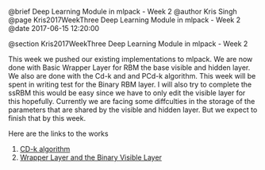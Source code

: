 @brief Deep Learning Module in mlpack - Week 2
@author Kris Singh
@page Kris2017WeekThree Deep Learning Module in mlpack - Week 2
@date 2017-06-15 12:20:00

@section Kris2017WeekThree Deep Learning Module in mlpack - Week 2

This week we pushed our existing implementations to mlpack. We are now done with Basic Wrapper Layer for RBM the base visible and hidden layer. We also are done with the Cd-k and and PCd-k algorithm. This week will be spent in writing test for the Binary RBM layer. I will also try to complete the ssRBM this would be easy since we have to only edit the visible layer for this hopefully. Currently we are facing some diffculties in the storage of the parameters that are shared by the visible and hidden layer. But we expect to finish that by this week.

Here are the links to the works
1. [CD-k algorithm](https://gist.github.com/kris-singh/5d347fc74475262e958f01ae6764885d)
2. [Wrapper Layer and the Binary Visible Layer](https://github.com/mlpack/mlpack/pull/1027#issuecomment-308760965)